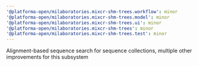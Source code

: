 ```yaml
---
'@platforma-open/milaboratories.mixcr-shm-trees.workflow': minor
'@platforma-open/milaboratories.mixcr-shm-trees.model': minor
'@platforma-open/milaboratories.mixcr-shm-trees.ui': minor
'@platforma-open/milaboratories.mixcr-shm-trees': minor
'@platforma-open/milaboratories.mixcr-shm-trees.test': minor
---
```


Alignment-based sequence search for sequence collections, multiple other improvements for this subsystem
